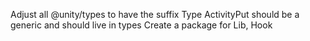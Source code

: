 Adjust all @unity/types to have the suffix Type
ActivityPut should be a generic and should live in types
Create a package for Lib, Hook
